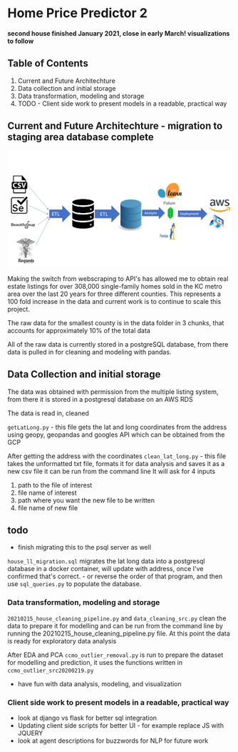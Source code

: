 # Home Price Predictor 2

#### second house finished January 2021, close in early March! visualizations to follow



## Table of Contents
1. Current and Future Architechture
2. Data collection and initial storage
3. Data transformation, modeling and storage
4. TODO - Client side work to present models in a readable, practical way


## Current and Future Architechture - migration to staging area database complete

![Screenshot20210211](https://github.com/rwlink3z8/hpp2/blob/main/img/Screenshot20210211_1.jpg)

Making the switch from webscraping to API's has allowed me to obtain real estate listings for over 308,000 single-family homes sold in the KC metro area over the last 20 years for three different counties. This represents a 100 fold increase in the data and current work is to continue to scale this project.

The raw data for the smallest county is in the data folder in 3 chunks, that accounts for approximately 10% of the total data

All of the raw data is currently stored in a postgreSQL database, from there data is pulled in for cleaning and modeling with pandas.

## Data Collection and initial storage
The data was obtained with permission from the multiple listing system, from there it is stored in a postgresql database on an AWS RDS

The data is read in, cleaned

`getLatLong.py` - this file gets the lat and long coordinates from the address using geopy, geopandas and googles API which can be obtained from the GCP


After getting the address with the coordinates
`clean_lat_long.py` - this file takes the unformatted txt file, formats it for data analysis and saves it as a new csv file it can be run from the command line
It will ask for 4 inputs
1. path to the file of interest
2. file name of interest
3. path where you want the new file to be written
4. file name of new file
## todo 
 - finish migrating this to the psql server as well


`house_ll_migration.sql` migrates the lat long data into a postgresql database in a docker container, will update with address, once I've confirmed that's correct. - or reverse the order of that program, and then use `sql_queries.py` to populate the database.




### Data transformation, modeling and storage

`20210215_house_cleaning_pipeline.py` and `data_cleaning_src.py` clean the data to prepare it for modelling and can be run from the command line by running the 20210215_house_cleaning_pipeline.py file. At this point the data is ready for exploratory data analysis

After EDA and PCA `ccmo_outlier_removal.py` is run to prepare the dataset for modelling and prediction, it uses the functions written in `ccmo_outlier_src20200219.py`

- have fun with data analysis, modeling, and visualization

### Client side work to present models in a readable, practical way
- look at django vs flask for better sql integration
- Updating client side scripts for better UI - for example replace JS with JQUERY
- look at agent descriptions for buzzwords for NLP for future work

